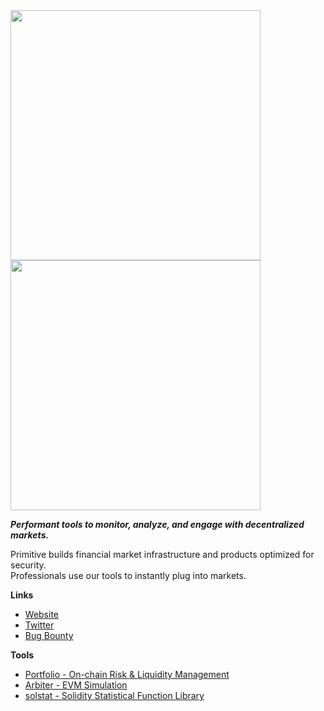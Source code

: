 <img src="https://user-images.githubusercontent.com/38409137/214508378-0c496fdd-4ce4-4423-a059-8b0d28d563f9.png#gh-light-mode-only" width="400">
<img src="https://user-images.githubusercontent.com/38409137/214508202-218ec073-fee6-47c7-acb7-075e02991637.png#gh-dark-mode-only" width="400">


***Performant tools to monitor, analyze, and engage with decentralized markets.***


 Primitive builds financial market infrastructure and products optimized for security.<br/>
 Professionals use our tools to instantly plug into markets.
 
**Links**
 - [Website](https://primitive.xyz)
 - [Twitter](https://twitter.com/PrimitiveFi)
 - [Bug Bounty](https://immunefi.com/bounty/primitive/)
 
**Tools**
 - [Portfolio - On-chain Risk & Liquidity Management](https://github.com/primitivefinance/portfolio)
 - [Arbiter - EVM Simulation](https://github.com/primitivefinance/arbiter)
 - [solstat - Solidity Statistical Function Library](https://github.com/primitivefinance/solstat)
